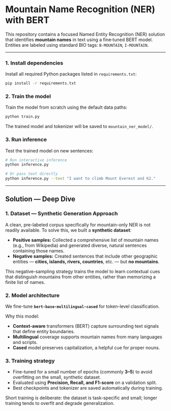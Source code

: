 # Mountain Name Recognition (NER) with BERT

This repository contains a focused Named Entity Recognition (NER) solution that identifies **mountain names** in text using a fine‑tuned BERT model. Entities are labeled using standard BIO tags: `B-MOUNTAIN`, `I-MOUNTAIN`.

---



### 1. Install dependencies
Install all required Python packages listed in `requirements.txt`:

```bash
pip install -r requirements.txt
```

### 2. Train the model
Train the model from scratch using the default data paths:

```bash
python train.py
```

The trained model and tokenizer will be saved to `mountain_ner_model/`.

### 3. Run inference
Test the trained model on new sentences:

```bash
# Run interactive inference
python inference.py

# Or pass text directly
python inference.py --text "I want to climb Mount Everest and K2."
```

---

##  Solution — Deep Dive

### 1. Dataset — Synthetic Generation Approach
A clean, pre-labeled corpus specifically for mountain-only NER is not readily available. To solve this, we built a **synthetic dataset**:

- **Positive samples:** Collected a comprehensive list of mountain names (e.g., from Wikipedia) and generated diverse, natural sentences containing those names.
- **Negative samples:** Created sentences that include other geographic entities — **cities, islands, rivers, countries**, etc. — but **no mountains**.

This negative-sampling strategy trains the model to learn contextual cues that distinguish mountains from other entities, rather than memorizing a finite list of names.

### 2. Model architecture
We fine-tune **`bert-base-multilingual-cased`** for token-level classification.

Why this model:
- **Context-aware** transformers (BERT) capture surrounding text signals that define entity boundaries.
- **Multilingual** coverage supports mountain names from many languages and scripts.
- **Cased** model preserves capitalization, a helpful cue for proper nouns.

### 3. Training strategy
- Fine-tuned for a small number of epochs (commonly **3–5**) to avoid overfitting on the small, synthetic dataset.
- Evaluated using **Precision, Recall, and F1-score** on a validation split.
- Best checkpoints and tokenizer are saved automatically during training.

Short training is deliberate: the dataset is task-specific and small; longer training tends to overfit and degrade generalization.